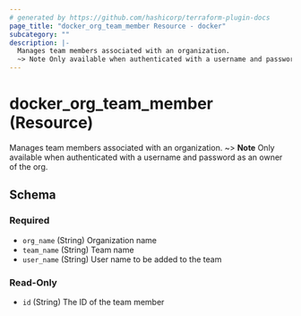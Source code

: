 ```yaml
---
# generated by https://github.com/hashicorp/terraform-plugin-docs
page_title: "docker_org_team_member Resource - docker"
subcategory: ""
description: |-
  Manages team members associated with an organization.
  ~> Note Only available when authenticated with a username and password as an owner of the org.
---
```


# docker_org_team_member (Resource)

Manages team members associated with an organization.
~> **Note** Only available when authenticated with a username and password as an owner of the org.



<!-- schema generated by tfplugindocs -->
## Schema

### Required

- `org_name` (String) Organization name
- `team_name` (String) Team name
- `user_name` (String) User name to be added to the team

### Read-Only

- `id` (String) The ID of the team member
